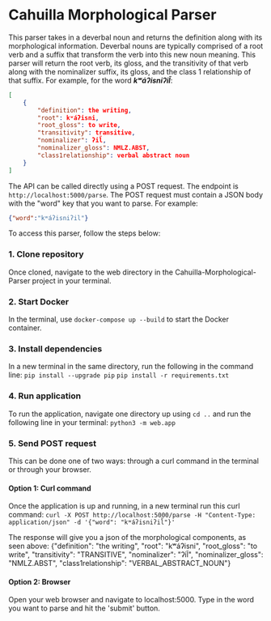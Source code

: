 # Cahuilla Morphological Parser

This parser takes in a deverbal noun and returns the definition along with its morphological information. Deverbal nouns are typically comprised of a root verb and a suffix that transform the verb into this new noun meaning. This parser will return the root verb, its gloss, and the transitivity of that verb along with the nominalizer suffix, its gloss, and the class 1 relationship of that suffix. For example, for the word ***kʷáʔisniʔil̃***:

```json
[
    {
        "definition": the writing,
        "root": kʷáʔisni,
        "root_gloss": to write,
        "transitivity": transitive,
        "nominalizer": ʔil̃,
        "nominalizer_gloss": NMLZ.ABST,
        "class1relationship": verbal abstract noun
    }
]
```
The API can be called directly using a POST request. The endpoint is ```http://localhost:5000/parse```. The POST request must contain a JSON body with the "word" key that you want to parse. For example:

```json
{"word":"kʷáʔisniʔil̃"}
```


To access this parser, follow the steps below:

### 1. Clone repository
Once cloned, navigate to the web directory in the Cahuilla-Morphological-Parser project in your terminal.

### 2. Start Docker
In the terminal, use ```docker-compose up --build``` to start the Docker container.

### 3. Install dependencies
In a new terminal in the same directory, run the following in the command line:
```pip install --upgrade pip```
```pip install -r requirements.txt```

### 4. Run application
To run the application, navigate one directory up using ```cd ..``` and run the following line in your terminal: ```python3 -m web.app```

### 5. Send POST request

This can be done one of two ways: through a curl command in the terminal or through your browser.

#### Option 1: Curl command
Once the application is up and running, in a new terminal run this curl command:
```curl -X POST http://localhost:5000/parse -H "Content-Type: application/json" -d '{"word": "kʷáʔisniʔil̃"}'```

The response will give you a json of the morphological components, as seen above:
{"definition": "the writing", "root": "kʷáʔisni", "root_gloss": "to write", "transitivity": "TRANSITIVE", "nominalizer": "ʔil̃", "nominalizer_gloss": "NMLZ.ABST", "class1relationship": "VERBAL_ABSTRACT_NOUN"}

#### Option 2: Browser
Open your web browser and navigate to localhost:5000. Type in the word you want to parse and hit the 'submit' button.